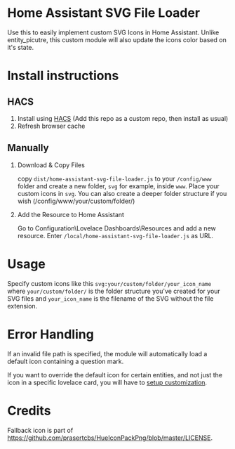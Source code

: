 # Home Assistant SVG File Loader

Use this to easily implement custom SVG Icons in Home Assistant. Unlike entity_picutre, this custom module will also update the icons color based on it's state.

# Install instructions

## HACS 

1. Install using [HACS](https://hacs.xyz) (Add this repo as a custom repo, then install as usual)
2. Refresh browser cache

## Manually

1. Download & Copy Files

    copy ```dist/home-assistant-svg-file-loader.js``` to your ```/config/www``` folder and create a new folder, ```svg``` for example, inside ```www```. 
    Place your custom icons in ```svg```. You can also create a deeper folder structure if you wish (/config/www/your/custom/folder/)

2. Add the Resource to Home Assistant

    Go to Configuration\Lovelace Dashboards\Resources and add a new resource. Enter ```/local/home-assistant-svg-file-loader.js``` as URL.

# Usage

Specify custom icons like this ```svg:your/custom/folder/your_icon_name``` where ```your/custom/folder/``` is the folder structure you've created for your SVG files and ```your_icon_name``` is the filename of the SVG without the file extension.

# Error Handling

If an invalid file path is specified, the module will automatically load a default icon containing a question mark.

If you want to override the default icon for certain entities, and not just the icon in a specific lovelace card, you will have to [setup customization](https://www.home-assistant.io/docs/configuration/customizing-devices/).

# Credits
Fallback icon is part of https://github.com/prasertcbs/HueIconPackPng/blob/master/LICENSE.

